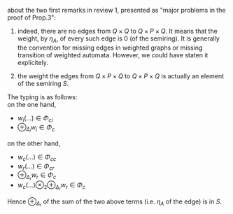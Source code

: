 about the two first remarks in review 1, presented as "major problems in the proof of Prop.3":

1. indeed, there are no edges from $Q\times Q$ to $Q\times P\times Q$.
   It means that the weight, by $\eta_A$, of every such edge is 0 (of the semiring).
   It is generally the convention for missing edges in weighted graphs or missing transition of weighted automata. However, we could have staten it explicitely.

2. the weight the edges from $Q\times P\times Q$ to $Q\times P\times Q$ is actually an element of the semiring $S$.  

The typing is as follows:   
on the one hand, 

- $w_i(...) \in \Phi_{ci}$
- $\oplus_{\Delta_i} w_i \in \Phi_{c}$

on the other hand, 

- $w_c(...) \in \Phi_{cc}$   
- $w_r(...) \in \Phi_{cr}$   
- $\oplus_{\Delta_r} w_r \in \Phi_{c}$
- $w_c(...) \otimes_2 \oplus_{\Delta_r} w_r \in \Phi_{c}$

Hence $\oplus_{\Delta_r}$ of the sum of the two above terms (i.e. $\eta_A$ of the edge) is in $S$.
